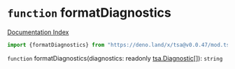 # `function` formatDiagnostics

[Documentation Index](../README.md)

```ts
import {formatDiagnostics} from "https://deno.land/x/tsa@v0.0.47/mod.ts"
```

`function` formatDiagnostics(diagnostics: readonly [tsa.Diagnostic](../interface.Diagnostic/README.md)\[]): `string`

